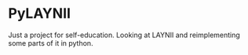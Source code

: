 # PyLAYNII
Just a project for self-education. Looking at LAYNII and reimplementing some parts of it in python.
